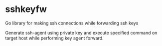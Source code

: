 # sshkeyfw
Go library for making ssh connections while forwarding ssh keys

Generate ssh-agent using private key and execute specified command on target host while performing key agent forward.
